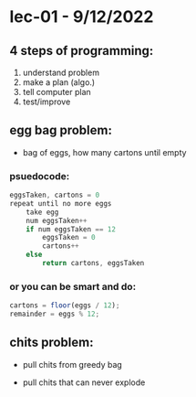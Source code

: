 # lec-01 - 9/12/2022

## 4 steps of programming:

1. understand problem
2. make a plan (algo.)
3. tell computer plan
4. test/improve

## egg bag problem:

- bag of eggs, how many cartons until empty

### psuedocode:

```js
eggsTaken, cartons = 0
repeat until no more eggs
    take egg
    num eggsTaken++
    if num eggsTaken == 12
        eggsTaken = 0
        cartons++
    else
        return cartons, eggsTaken
```

### or you can be smart and do:

```js
cartons = floor(eggs / 12);
remainder = eggs % 12;
```

## chits problem:

- pull chits from greedy bag

- pull chits that can never explode
